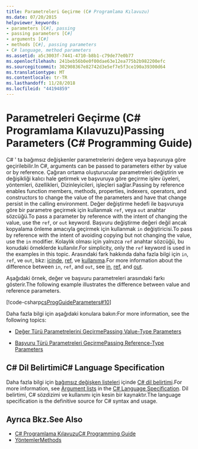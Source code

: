 ```yaml
---
title: Parametreleri Geçirme (C# Programlama Kılavuzu)
ms.date: 07/20/2015
helpviewer_keywords:
- parameters [C#], passing
- passing parameters [C#]
- arguments [C#]
- methods [C#], passing parameters
- C# language, method parameters
ms.assetid: a5c3003f-7441-4710-b8b1-c79de77e0b77
ms.openlocfilehash: 241beb56b0e0f00dae63e12ea775b2b982200efc
ms.sourcegitcommit: 302908367e82742d3e5ef7e5f3ce190a39300d64
ms.translationtype: MT
ms.contentlocale: tr-TR
ms.lasthandoff: 11/28/2018
ms.locfileid: "44194859"
---
```

# <a name="passing-parameters-c-programming-guide"></a><span data-ttu-id="c9569-102">Parametreleri Geçirme (C# Programlama Kılavuzu)</span><span class="sxs-lookup"><span data-stu-id="c9569-102">Passing Parameters (C# Programming Guide)</span></span>
<span data-ttu-id="c9569-103">C# ' ta bağımsız değişkenler parametrelerini değere veya başvuruya göre geçirilebilir.</span><span class="sxs-lookup"><span data-stu-id="c9569-103">In C#, arguments can be passed to parameters either by value or by reference.</span></span> <span data-ttu-id="c9569-104">Çağıran ortama oluşturucular parametreleri değiştirin ve değişikliği kalıcı hale getirmek ve başvuruya göre geçirme işlev üyeleri, yöntemleri, özellikleri, Dizinleyicileri, işleçleri sağlar.</span><span class="sxs-lookup"><span data-stu-id="c9569-104">Passing by reference enables function members, methods, properties, indexers, operators, and constructors to change the value of the parameters and have that change persist in the calling environment.</span></span> <span data-ttu-id="c9569-105">Değer değiştirme hedefi ile başvuruya göre bir parametre geçirmek için kullanmak `ref`, veya `out` anahtar sözcüğü.</span><span class="sxs-lookup"><span data-stu-id="c9569-105">To pass a parameter by reference with the intent of changing the value, use the `ref`, or `out` keyword.</span></span> <span data-ttu-id="c9569-106">Başvuru değiştirme değeri değil ancak kopyalama önleme amacıyla geçirmek için kullanmak `in` değiştiricisi.</span><span class="sxs-lookup"><span data-stu-id="c9569-106">To pass by reference with the intent of avoiding copying but not changing the value, use the `in` modifier.</span></span> <span data-ttu-id="c9569-107">Kolaylık olması için yalnızca `ref` anahtar sözcüğü, bu konudaki örneklerde kullanılır.</span><span class="sxs-lookup"><span data-stu-id="c9569-107">For simplicity, only the `ref` keyword is used in the examples in this topic.</span></span> <span data-ttu-id="c9569-108">Arasındaki fark hakkında daha fazla bilgi için `in`, `ref`, ve `out`, bkz: [içinde](../../../csharp/language-reference/keywords/in-parameter-modifier.md), [ref](../../../csharp/language-reference/keywords/ref.md), ve [kullanıma](../../../csharp/language-reference/keywords/out-parameter-modifier.md).</span><span class="sxs-lookup"><span data-stu-id="c9569-108">For more information about the difference between `in`, `ref`, and `out`, see [in](../../../csharp/language-reference/keywords/in-parameter-modifier.md), [ref](../../../csharp/language-reference/keywords/ref.md), and [out](../../../csharp/language-reference/keywords/out-parameter-modifier.md).</span></span>  
  
 <span data-ttu-id="c9569-109">Aşağıdaki örnek, değer ve başvuru parametreleri arasındaki farkı gösterir.</span><span class="sxs-lookup"><span data-stu-id="c9569-109">The following example illustrates the difference between value and reference parameters.</span></span>  
  
 [!code-csharp[csProgGuideParameters#10](../../../csharp/programming-guide/classes-and-structs/codesnippet/CSharp/passing-parameters_1.cs)]  
  
 <span data-ttu-id="c9569-110">Daha fazla bilgi için aşağıdaki konulara bakın:</span><span class="sxs-lookup"><span data-stu-id="c9569-110">For more information, see the following topics:</span></span>  
  
-   [<span data-ttu-id="c9569-111">Değer Türü Parametrelerini Geçirme</span><span class="sxs-lookup"><span data-stu-id="c9569-111">Passing Value-Type Parameters</span></span>](../../../csharp/programming-guide/classes-and-structs/passing-value-type-parameters.md)  
  
-   [<span data-ttu-id="c9569-112">Başvuru Türü Parametreleri Geçirme</span><span class="sxs-lookup"><span data-stu-id="c9569-112">Passing Reference-Type Parameters</span></span>](../../../csharp/programming-guide/classes-and-structs/passing-reference-type-parameters.md)  
  
## <a name="c-language-specification"></a><span data-ttu-id="c9569-113">C# Dil Belirtimi</span><span class="sxs-lookup"><span data-stu-id="c9569-113">C# Language Specification</span></span>  

<span data-ttu-id="c9569-114">Daha fazla bilgi için [bağımsız değişken listeleri](~/_csharplang/spec/expressions.md#argument-lists) içinde [ C# dil belirtimi](../../language-reference/language-specification/index.md).</span><span class="sxs-lookup"><span data-stu-id="c9569-114">For more information, see [Argument lists](~/_csharplang/spec/expressions.md#argument-lists) in the [C# Language Specification](../../language-reference/language-specification/index.md).</span></span> <span data-ttu-id="c9569-115">Dil belirtimi, C# sözdizimi ve kullanımı için kesin bir kaynaktır.</span><span class="sxs-lookup"><span data-stu-id="c9569-115">The language specification is the definitive source for C# syntax and usage.</span></span>
  
## <a name="see-also"></a><span data-ttu-id="c9569-116">Ayrıca Bkz.</span><span class="sxs-lookup"><span data-stu-id="c9569-116">See Also</span></span>

- [<span data-ttu-id="c9569-117">C# Programlama Kılavuzu</span><span class="sxs-lookup"><span data-stu-id="c9569-117">C# Programming Guide</span></span>](../../../csharp/programming-guide/index.md)  
- [<span data-ttu-id="c9569-118">Yöntemler</span><span class="sxs-lookup"><span data-stu-id="c9569-118">Methods</span></span>](../../../csharp/programming-guide/classes-and-structs/methods.md)
